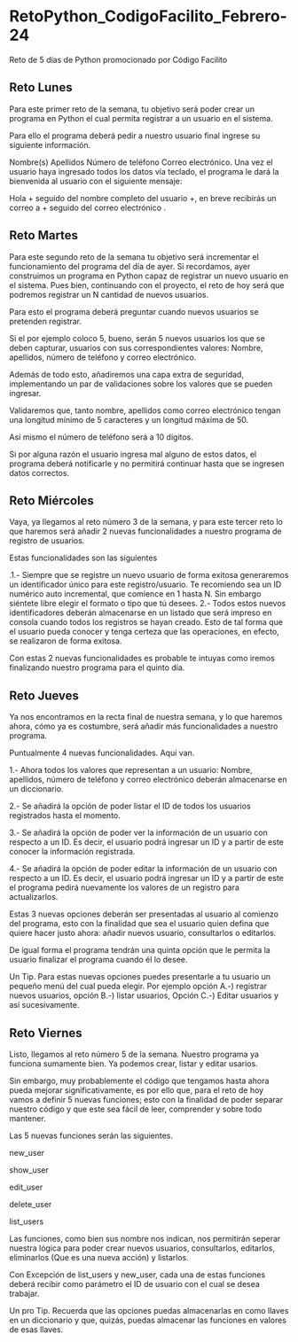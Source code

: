# RetoPython_CodigoFacilito_Febrero-24
Reto de 5 días de Python promocionado por Código Facilito

## Reto Lunes
Para este primer reto de la semana, tu objetivo será poder crear un programa en Python el cual permita registrar a un usuario en el sistema.

Para ello el programa deberá pedir a nuestro usuario final ingrese su siguiente información.

Nombre(s)
Apellidos
Número de teléfono
Correo electrónico.
Una vez el usuario haya ingresado todos los datos vía teclado, el programa le dará la bienvenida al usuario con el siguiente mensaje:

Hola + seguido del nombre completo del usuario +, en breve recibirás un correo a + seguido del correo electrónico .

## Reto Martes
Para este segundo reto de la semana tu objetivo será incrementar el funcionamiento del programa del día de ayer. Si recordamos, ayer construimos un programa en Python capaz de registrar un nuevo usuario en el sistema. Pues bien, continuando con el proyecto, el reto de hoy será que podremos registrar un N cantidad de nuevos usuarios.

Para esto el programa deberá preguntar cuando nuevos usuarios se pretenden registrar.

Si el por ejemplo coloco 5, bueno, serán 5 nuevos usuarios los que se deben capturar, usuarios con sus correspondientes valores: Nombre, apellidos, número de teléfono y correo electrónico.

Además de todo esto, añadiremos una capa extra de seguridad, implementando un par de validaciones sobre los valores que se pueden ingresar.

Validaremos que, tanto nombre, apellidos como correo electrónico tengan una longitud mínimo de 5 caracteres y un longitud máxima de 50.

Así mismo el número de teléfono será a 10 dígitos.

Si por alguna razón el usuario ingresa mal alguno de estos datos, el programa deberá notificarle y no permitirá continuar hasta que se ingresen datos correctos.

## Reto Miércoles
Vaya, ya llegamos al reto número 3 de la semana, y para este tercer reto lo que haremos será añadir 2 nuevas funcionalidades a nuestro programa de registro de usuarios.

Estas funcionalidades son las siguientes

.1.- Siempre que se registre un nuevo usuario de forma exitosa generaremos un identificador único para este registro/usuario. Te recomiendo sea un ID numérico auto incremental, que comience en 1 hasta N. Sin embargo siéntete libre elegir el formato o tipo que tú desees.
2.- Todos estos nuevos identificadores deberán almacenarse en un listado que será impreso en consola cuando todos los registros se hayan creado. Esto de tal forma que el usuario pueda conocer y tenga certeza que las operaciones, en efecto, se realizaron de forma exitosa.

Con estas 2 nuevas funcionalidades es probable te intuyas como iremos finalizando nuestro programa para el quinto día.

## Reto Jueves
Ya nos encontramos en la recta final de nuestra semana, y lo que haremos ahora, cómo ya es costumbre, será añadir más funcionalidades a nuestro programa.

Puntualmente 4 nuevas funcionalidades. Aquí van.

1.- Ahora todos los valores que representan a un usuario: Nombre, apellidos, número de teléfono y correo electrónico deberán almacenarse en un diccionario.

2.- Se añadirá la opción de poder listar el ID de todos los usuarios registrados hasta el momento.

3.- Se añadirá la opción de poder ver la información de un usuario con respecto a un ID. Es decir, el usuario podrá ingresar un ID y a partir de este conocer la información registrada.

4.- Se añadirá la opción de poder editar la información de un usuario con respecto a un ID. Es decir, el usuario podrá ingresar un ID y a partir de este el programa pedirá nuevamente los valores de un registro para actualizarlos.

Estas 3 nuevas opciones deberán ser presentadas al usuario al comienzo del programa, esto con la finalidad que sea el usuario quien defina que quiere hacer justo ahora: añadir nuevos usuario, consultarlos o editarlos.

De igual forma el programa tendrán una quinta opción que le permita la usuario finalizar el programa cuando él lo desee.

Un Tip. Para estas nuevas opciones puedes presentarle a tu usuario un pequeño menú del cual pueda elegir. Por ejemplo opción A.-) registrar nuevos usuarios, opción B.-) listar usuarios, Opción C.-) Editar usuarios y así sucesivamente.

## Reto Viernes
Listo, llegamos al reto número 5 de la semana. Nuestro programa ya funciona sumamente bien. Ya podemos crear, listar y editar usarios.

Sin embargo, muy probablemente el código que tengamos hasta ahora pueda mejorar significativamente, es por ello que, para el reto de hoy vamos a definir 5 nuevas funciones; esto con la finalidad de poder separar nuestro código y que este sea fácil de leer, comprender y sobre todo mantener.

Las 5 nuevas funciones serán las siguientes.

new_user

show_user

edit_user

delete_user

list_users

Las funciones, como bien sus nombre nos indican, nos permitirán seperar nuestra lógica para poder crear nuevos usuarios, consultarlos, editarlos, eliminarlos (Que es una nueva acción) y listarlos.

Con Excepción de list_users y new_user, cada una de estas funciones deberá recibir como parámetro el ID de usuario con el cual se desea trabajar.

Un pro Tip. Recuerda que las opciones puedas almacenarlas en como llaves en un diccionario y que, quizás, puedas almacenar las funciones en valores de esas llaves.
